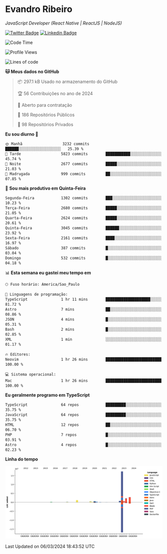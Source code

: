 # Evandro **Ribeiro**

*JavaScript Developer (React Native | ReactJS | NodeJS)*

[![Twitter Badge](https://img.shields.io/badge/-@ribeiroevandro-201B2D?style=flat-square&labelColor=201B2D&logo=twitter&logoColor=white&link=https://twitter.com/ribeiroevandro)](https://twitter.com/ribeiroevandro) 
[![Linkedin Badge](https://img.shields.io/badge/-Evandro%20Ribeiro-201B2D?style=flat-square&logo=Linkedin&logoColor=white&link=https://www.linkedin.com/in/ribeiroevandro)](https://www.linkedin.com/in/ribeiroevandro) 


<!--START_SECTION:waka-->
![Code Time](http://img.shields.io/badge/Code%20Time-3%2C736%20hrs%2049%20mins-blue)

![Profile Views](http://img.shields.io/badge/Visualizac%C3%B5es%20do%20perfil-0-blue)

![Lines of code](https://img.shields.io/badge/Desde%20o%20Hello%20World%20eu%20escrevi-26.9%20million%20linhas%20de%20c%C3%B3digo-blue)

**🐱 Meus dados no GitHub** 

> 📦 297.1 kB Usado no armazenamento do GitHub 
 > 
> 🏆 56 Contribuições no ano de 2024
 > 
> 💼 Aberto para contratação
 > 
> 📜 186 Repositórios Públicos 
 > 
> 🔑 98 Repositórios Privados 
 > 
**Eu sou diurno 🐤** 

```text
🌞 Manhã                  3232 commits        ██████░░░░░░░░░░░░░░░░░░░   25.39 % 
🌆 Tarde                  5823 commits        ███████████░░░░░░░░░░░░░░   45.74 % 
🌃 Noite                  2677 commits        █████░░░░░░░░░░░░░░░░░░░░   21.03 % 
🌙 Madrugada              999 commits         ██░░░░░░░░░░░░░░░░░░░░░░░   07.85 % 
```
📅 **Sou mais produtivo em Quinta-Feira** 

```text
Segunda-Feira            1302 commits        ███░░░░░░░░░░░░░░░░░░░░░░   10.23 % 
Terça-Feira              2680 commits        █████░░░░░░░░░░░░░░░░░░░░   21.05 % 
Quarta-Feira             2624 commits        █████░░░░░░░░░░░░░░░░░░░░   20.61 % 
Quinta-Feira             3045 commits        ██████░░░░░░░░░░░░░░░░░░░   23.92 % 
Sexta-Feira              2161 commits        ████░░░░░░░░░░░░░░░░░░░░░   16.97 % 
Sábado                   387 commits         █░░░░░░░░░░░░░░░░░░░░░░░░   03.04 % 
Domingo                  532 commits         █░░░░░░░░░░░░░░░░░░░░░░░░   04.18 % 
```


📊 **Esta semana eu gastei meu tempo em** 

```text
🕑︎ Fuso horário: America/Sao_Paulo

💬 Linguagens de programação: 
TypeScript               1 hr 11 mins        ████████████████████░░░░░   81.72 % 
Astro                    7 mins              ██░░░░░░░░░░░░░░░░░░░░░░░   08.86 % 
JSON                     4 mins              █░░░░░░░░░░░░░░░░░░░░░░░░   05.31 % 
Bash                     2 mins              █░░░░░░░░░░░░░░░░░░░░░░░░   02.85 % 
XML                      1 min               ░░░░░░░░░░░░░░░░░░░░░░░░░   01.17 % 

🔥 Editores: 
Neovim                   1 hr 26 mins        █████████████████████████   100.00 % 

💻 Sistema operacional: 
Mac                      1 hr 26 mins        █████████████████████████   100.00 % 
```

**Eu geralmente programo em TypeScript** 

```text
TypeScript               64 repos            █████████░░░░░░░░░░░░░░░░   35.75 % 
JavaScript               64 repos            █████████░░░░░░░░░░░░░░░░   35.75 % 
HTML                     12 repos            ██░░░░░░░░░░░░░░░░░░░░░░░   06.70 % 
PHP                      7 repos             █░░░░░░░░░░░░░░░░░░░░░░░░   03.91 % 
Astro                    4 repos             █░░░░░░░░░░░░░░░░░░░░░░░░   02.23 % 
```



**Linha do tempo**

![Lines of Code chart](https://raw.githubusercontent.com/ribeiroevandro/ribeiroevandro/main/assets/bar_graph.png)


 Last Updated on 06/03/2024 18:43:52 UTC
<!--END_SECTION:waka-->
